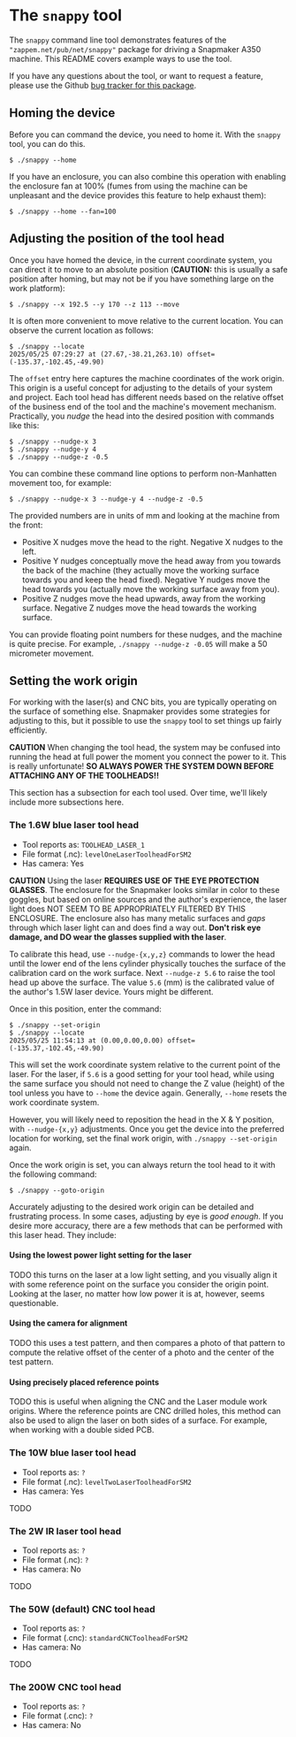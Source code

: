 # The `snappy` tool

The `snappy` command line tool demonstrates features of the
`"zappem.net/pub/net/snappy"` package for driving a Snapmaker A350
machine. This README covers example ways to use the tool.

If you have any questions about the tool, or want to request a
feature, please use the Github [bug tracker for this
package](https://github.com/tinkerator/snappy/issues).

## Homing the device

Before you can command the device, you need to home it. With the
`snappy` tool, you can do this.

```
$ ./snappy --home
```

If you have an enclosure, you can also combine this operation with
enabling the enclosure fan at 100% (fumes from using the machine can
be unpleasant and the device provides this feature to help exhaust
them):

```
$ ./snappy --home --fan=100
```

## Adjusting the position of the tool head

Once you have homed the device, in the current coordinate system, you
can direct it to move to an absolute position (**CAUTION:** this is
usually a safe position after homing, but may not be if you have
something large on the work platform):

```
$ ./snappy --x 192.5 --y 170 --z 113 --move
```

It is often more convenient to move relative to the current
location. You can observe the current location as follows:

```
$ ./snappy --locate
2025/05/25 07:29:27 at (27.67,-38.21,263.10) offset=(-135.37,-102.45,-49.90)
```

The `offset` entry here captures the machine coordinates of the work
origin. This origin is a useful concept for adjusting to the details
of your system and project. Each tool head has different needs based
on the relative offset of the business end of the tool and the
machine's movement mechanism. Practically, you _nudge_ the head into
the desired position with commands like this:

```
$ ./snappy --nudge-x 3
$ ./snappy --nudge-y 4
$ ./snappy --nudge-z -0.5
```

You can combine these command line options to perform non-Manhatten
movement too, for example:

```
$ ./snappy --nudge-x 3 --nudge-y 4 --nudge-z -0.5
```

The provided numbers are in units of mm and looking at the
machine from the front:

- Positive X nudges move the head to the right. Negative X nudges to the left.
- Positive Y nudges conceptually move the head away from you towards
  the back of the machine (they actually move the working surface
  towards you and keep the head fixed). Negative Y nudges move the
  head towards you (actually move the working surface away from you).
- Positive Z nudges move the head upwards, away from the working
  surface. Negative Z nudges move the head towards the working surface.

You can provide floating point numbers for these nudges, and the
machine is quite precise. For example, `./snappy --nudge-z -0.05` will
make a 50 micrometer movement.

## Setting the work origin

For working with the laser(s) and CNC bits, you are typically
operating on the surface of something else. Snapmaker provides some
strategies for adjusting to this, but it possible to use the `snappy`
tool to set things up fairly efficiently.

**CAUTION** When changing the tool head, the system may be confused
  into running the head at full power the moment you connect the power
  to it. This is really unfortunate! **SO ALWAYS POWER THE SYSTEM DOWN
  BEFORE ATTACHING ANY OF THE TOOLHEADS!!**

This section has a subsection for each tool used. Over time, we'll
likely include more subsections here.

### The 1.6W blue laser tool head

- Tool reports as: `TOOLHEAD_LASER_1`
- File format (.nc): `levelOneLaserToolheadForSM2`
- Has camera: Yes

**CAUTION** Using the laser **REQUIRES USE OF THE EYE PROTECTION
  GLASSES**. The enclosure for the Snapmaker looks similar in color to
  these goggles, but based on online sources and the author's
  experience, the laser light does NOT SEEM TO BE APPROPRIATELY
  FILTERED BY THIS ENCLOSURE. The enclosure also has many metalic
  surfaces and _gaps_ through which laser light can and does find a
  way out. **Don't risk eye damage, and DO wear the glasses supplied
  with the laser**.

To calibrate this head, use `--nudge-{x,y,z}` commands to lower the
head until the lower end of the lens cylinder physically touches the
surface of the calibration card on the work surface. Next `--nudge-z
5.6` to raise the tool head up above the surface. The value `5.6` (mm)
is the calibrated value of the author's 1.5W laser device. Yours might
be different.

Once in this position, enter the command:

```
$ ./snappy --set-origin
$ ./snappy --locate
2025/05/25 11:54:13 at (0.00,0.00,0.00) offset=(-135.37,-102.45,-49.90)
```

This will set the work coordinate system relative to the current point
of the laser. For the laser, if `5.6` is a good setting for your tool
head, while using the same surface you should not need to change the Z
value (height) of the tool unless you have to `--home` the device
again. Generally, `--home` resets the work coordinate system.

However, you will likely need to reposition the head in the X & Y
position, with `--nudge-{x,y}` adjustments. Once you get the device
into the preferred location for working, set the final work origin,
with `./snappy --set-origin` again.

Once the work origin is set, you can always return the tool head to it
with the following command:

```
$ ./snappy --goto-origin
```

Accurately adjusting to the desired work origin can be detailed and
frustrating process. In some cases, adjusting by eye is _good
enough_. If you desire more accuracy, there are a few methods that can
be performed with this laser head. They include:

#### Using the lowest power light setting for the laser

TODO this turns on the laser at a low light setting, and you visually
  align it with some reference point on the surface you consider the
  origin point. Looking at the laser, no matter how low power it is
  at, however, seems questionable.

#### Using the camera for alignment

TODO this uses a test pattern, and then compares a photo of that
  pattern to compute the relative offset of the center of a photo and
  the center of the test pattern.

#### Using precisely placed reference points

TODO this is useful when aligning the CNC and the Laser module work
origins. Where the reference points are CNC drilled holes, this method
can also be used to align the laser on both sides of a surface. For
example, when working with a double sided PCB.

### The 10W blue laser tool head

- Tool reports as: `?`
- File format (.nc): `levelTwoLaserToolheadForSM2`
- Has camera: Yes

TODO

### The 2W IR laser tool head

- Tool reports as: `?`
- File format (.nc): `?`
- Has camera: No

TODO

### The 50W (default) CNC tool head

- Tool reports as: `?`
- File format (.cnc): `standardCNCToolheadForSM2`
- Has camera: No

TODO

### The 200W CNC tool head

- Tool reports as: `?`
- File format (.cnc): `?`
- Has camera: No
